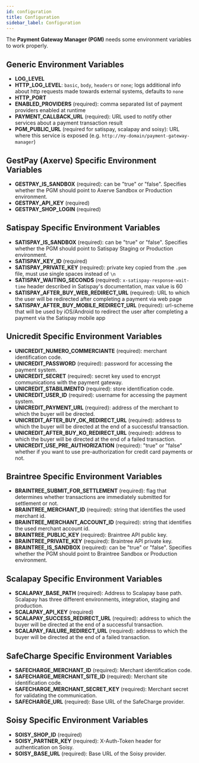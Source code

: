 ```yaml
---
id: configuration
title: Configuration
sidebar_label: Configuration
---
```

The **Payment Gateway Manager (PGM)** needs some environment variables to work properly.

## Generic Environment Variables
* **LOG_LEVEL**
* **HTTP_LOG_LEVEL**: `basic`, `body`, `headers` or `none`; logs additional info about http requests
    made towards external systems, defaults to `none`
* **HTTP_PORT**
* **ENABLED_PROVIDERS** (required): comma separated list of payment providers enabled at runtime
* **PAYMENT_CALLBACK_URL** (required): URL used to notify other services about a payment transaction result
* **PGM_PUBLIC_URL** (required for satispay, scalapay and soisy): URL where this service is exposed 
(e.g. `http://my-domain/payment-gateway-manager`)

## GestPay (Axerve) Specific Environment Variables
* **GESTPAY_IS_SANDBOX** (required): can be "true" or "false". Specifies whether the PGM should point to Axerve Sandbox or Production environment.
* **GESTPAY_API_KEY** (required)
* **GESTPAY_SHOP_LOGIN** (required)

## Satispay Specific Environment Variables
* **SATISPAY_IS_SANDBOX** (required): can be "true" or "false". Specifies whether the PGM should point to Satispay Staging or Production environment.
* **SATISPAY_KEY_ID** (required)
* **SATISPAY_PRIVATE_KEY** (required): private key copied from the `.pem` file, must use single spaces instead of `\n`
* **SATISPAY_WAITING_SECONDS** (required): `x-satispay-response-wait-time` header described in Satispay's documentation, max value is 60
* **SATISPAY_AFTER_BUY_WEB_REDIRECT_URL** (required): URL to which the user will be redirected after completing a payment via web page
* **SATISPAY_AFTER_BUY_MOBILE_REDIRECT_URL** (required): url-scheme that will be used by iOS/Android to redirect the 
user after completing a payment via the Satispay mobile app


## Unicredit Specific Environment Variables
* **UNICREDIT_NUMERO_COMMERCIANTE** (required): merchant identification code.
* **UNICREDIT_PASSWORD** (required): password for accessing the payment system.
* **UNICREDIT_SECRET** (required): secret key used to encrypt communications with the payment gateway.
* **UNICREDIT_STABILIMENTO** (required): store identification code.
* **UNICREDIT_USER_ID** (required): username for accessing the payment system.
* **UNICREDIT_PAYMENT_URL** (required): address of the merchant to which the buyer will be directed.
* **UNICREDIT_AFTER_BUY_OK_REDIRECT_URL** (required): address to which the buyer will be directed at the end of a successful transaction.
* **UNICREDIT_AFTER_BUY_KO_REDIRECT_URL** (required): address to which the buyer will be directed at the end of a failed transaction.
* **UNICREDIT_USE_PRE_AUTHORIZATION** (required): "true" or "false" whether if you want to use pre-authorization for credit card payments or not.


## Braintree Specific Environment Variables
* **BRAINTREE_SUBMIT_FOR_SETTLEMENT** (required): flag that determines whether transactions are immediately submitted for settlement or not.
* **BRAINTREE_MERCHANT_ID** (required): string that identifies the used merchant id.
* **BRAINTREE_MERCHANT_ACCOUNT_ID** (required): string that identifies the used merchant account id.
* **BRAINTREE_PUBLIC_KEY** (required): Braintree API public key.
* **BRAINTREE_PRIVATE_KEY** (required): Braintree API private key.
* **BRAINTREE_IS_SANDBOX** (required): can be "true" or "false". Specifies whether the PGM should point to Braintree Sandbox or Production environment.


## Scalapay Specific Environment Variables
* **SCALAPAY_BASE_PATH** (required): Address to Scalapay base path. Scalapay has three different environments, integration, staging and production.
* **SCALAPAY_API_KEY** (required)
* **SCALAPAY_SUCCESS_REDIRECT_URL** (required): address to which the buyer will be directed at the end of a successful transaction.
* **SCALAPAY_FAILURE_REDIRECT_URL** (required): address to which the buyer will be directed at the end of a failed transaction.

## SafeCharge Specific Environment Variables
* **SAFECHARGE_MERCHANT_ID** (required): Merchant identification code.
* **SAFECHARGE_MERCHANT_SITE_ID** (required): Merchant site identification code.
* **SAFECHARGE_MERCHANT_SECRET_KEY** (required): Merchant secret for validating the communication.
* **SAFECHARGE_URL** (required): Base URL of the SafeCharge provider.

## Soisy Specific Environment Variables
* **SOISY_SHOP_ID** (required)
* **SOISY_PARTNER_KEY** (required): X-Auth-Token header for authentication on Soisy.
* **SOISY_BASE_URL** (required): Base URL of the Soisy provider.
